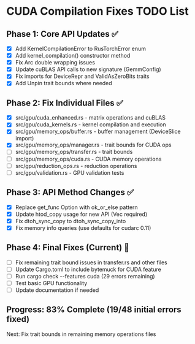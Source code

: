 # CUDA Compilation Fixes TODO List

## Phase 1: Core API Updates ✅
- [x] Add KernelCompilationError to RusTorchError enum
- [x] Add kernel_compilation() constructor method  
- [x] Fix Arc<CudaDevice> double wrapping issues
- [x] Update cuBLAS API calls to new signature (GemmConfig)
- [x] Fix imports for DeviceRepr and ValidAsZeroBits traits
- [x] Add Unpin trait bounds where needed

## Phase 2: Fix Individual Files ✅
- [x] src/gpu/cuda_enhanced.rs - matrix operations and cuBLAS  
- [x] src/gpu/cuda_kernels.rs - kernel compilation and execution
- [x] src/gpu/memory_ops/buffer.rs - buffer management (DeviceSlice import)
- [x] src/gpu/memory_ops/manager.rs - trait bounds for CUDA ops
- [ ] src/gpu/memory_ops/transfer.rs - trait bounds
- [ ] src/gpu/memory_ops/cuda.rs - CUDA memory operations
- [ ] src/gpu/reduction_ops.rs - reduction operations  
- [ ] src/gpu/validation.rs - GPU validation tests

## Phase 3: API Method Changes ✅
- [x] Replace get_func Option with ok_or_else pattern
- [x] Update htod_copy usage for new API (Vec<T> required)
- [x] Fix dtoh_sync_copy to dtoh_sync_copy_into
- [x] Fix memory info queries (use defaults for cudarc 0.11)

## Phase 4: Final Fixes (Current) 🔄
- [ ] Fix remaining trait bound issues in transfer.rs and other files
- [ ] Update Cargo.toml to include bytemuck for CUDA feature
- [ ] Run cargo check --features cuda (29 errors remaining)
- [ ] Test basic GPU functionality
- [ ] Update documentation if needed

## Progress: 83% Complete (19/48 initial errors fixed)
Next: Fix trait bounds in remaining memory operations files